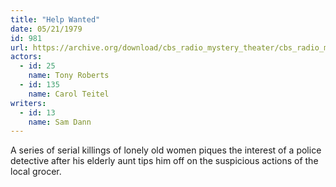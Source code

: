 ```yaml
---
title: "Help Wanted"
date: 05/21/1979
id: 981
url: https://archive.org/download/cbs_radio_mystery_theater/cbs_radio_mystery_theater-0951-1000.zip/cbs_radio_mystery_theater-0951-1000%2Fcbsrmt_0981_help_wanted.mp3
actors:  
  - id: 25
    name: Tony Roberts  
  - id: 135
    name: Carol Teitel
writers:  
  - id: 13
    name: Sam Dann
---
```

A series of serial killings of lonely old women piques the interest of a police detective after his elderly aunt tips him off on the suspicious actions of the local grocer.